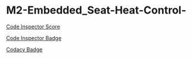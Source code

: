 # M2-Embedded_Seat-Heat-Control-


[Code Inspector Score](https://api.codiga.io/project/30184/score/svg)

[Code Inspector Badge](https://api.codiga.io/project/30184/status/svg)

[Codacy Badge](https://app.codacy.com/project/badge/Grade/5acb31cdd2c849ab86ab2440cdef7b55)

